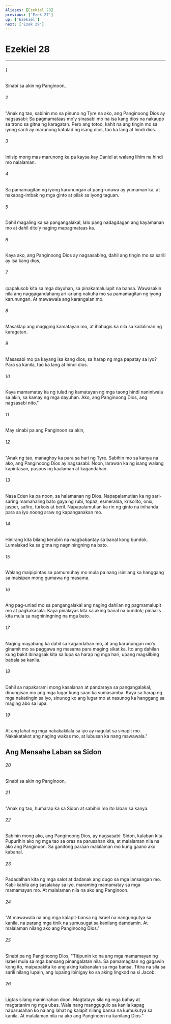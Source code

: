 ```yaml
---
Aliases: [Ezekiel 28]
previous: ['Ezek 27']
up: ['Ezekiel']
next: ['Ezek 29']
---
```

# Ezekiel 28

***

###### 1
Sinabi sa akin ng Panginoon, 

###### 2
"Anak ng tao, sabihin mo sa pinuno ng Tyre na ako, ang Panginoong Dios ay nagsasabi: Sa pagmamataas moʼy sinasabi mo na isa kang dios na nakaupo sa trono sa gitna ng karagatan. Pero ang totoo, kahit na ang tingin mo sa iyong sarili ay marunong katulad ng isang dios, tao ka lang at hindi dios. 

###### 3
Iniisip mong mas marunong ka pa kaysa kay Daniel at walang lihim na hindi mo nalalaman. 

###### 4
Sa pamamagitan ng iyong karunungan at pang-unawa ay yumaman ka, at nakapag-imbak ng mga ginto at pilak sa iyong taguan. 

###### 5
Dahil magaling ka sa pangangalakal, lalo pang nadagdagan ang kayamanan mo at dahil ditoʼy naging mapagmataas ka. 

###### 6
Kaya ako, ang Panginoong Dios ay nagsasabing, dahil ang tingin mo sa sarili ay isa kang dios, 

###### 7
ipapalusob kita sa mga dayuhan, sa pinakamalulupit na bansa. Wawasakin nila ang naggagandahang ari-ariang nakuha mo sa pamamagitan ng iyong karunungan. At mawawala ang karangalan mo. 

###### 8
Masaklap ang magiging kamatayan mo, at ihahagis ka nila sa kailaliman ng karagatan. 

###### 9
Masasabi mo pa kayang isa kang dios, sa harap ng mga papatay sa iyo? Para sa kanila, tao ka lang at hindi dios. 

###### 10
Kaya mamamatay ka ng tulad ng kamatayan ng mga taong hindi naniniwala sa akin, sa kamay ng mga dayuhan. Ako, ang Panginoong Dios, ang nagsasabi nito." 

###### 11
May sinabi pa ang Panginoon sa akin, 

###### 12
"Anak ng tao, managhoy ka para sa hari ng Tyre. Sabihin mo sa kanya na ako, ang Panginoong Dios ay nagsasabi: Noon, larawan ka ng isang walang kapintasan, puspos ng kaalaman at kagandahan. 

###### 13
Nasa Eden ka pa noon, sa halamanan ng Dios. Napapalamutian ka ng sari-saring mamahaling bato gaya ng rubi, topaz, esmeralda, krisolito, onix, jasper, safiro, turkois at beril. Napapalamutian ka rin ng ginto na inihanda para sa iyo noong araw ng kapanganakan mo. 

###### 14
Hinirang kita bilang kerubin na magbabantay sa banal kong bundok. Lumalakad ka sa gitna ng nagniningning na bato. 

###### 15
Walang maipipintas sa pamumuhay mo mula pa nang isinilang ka hanggang sa maisipan mong gumawa ng masama. 

###### 16
Ang pag-unlad mo sa pangangalakal ang naging dahilan ng pagmamalupit mo at pagkakasala. Kaya pinalayas kita sa aking banal na bundok; pinaalis kita mula sa nagniningning na mga bato. 

###### 17
Naging mayabang ka dahil sa kagandahan mo, at ang karunungan moʼy ginamit mo sa paggawa ng masama para maging sikat ka. Ito ang dahilan kung bakit ibinagsak kita sa lupa sa harap ng mga hari, upang magsilbing babala sa kanila. 

###### 18
Dahil sa napakarami mong kasalanan at pandaraya sa pangangalakal, dinungisan mo ang mga lugar kung saan ka sumasamba. Kaya sa harap ng mga nakatingin sa iyo, sinunog ko ang lugar mo at nasunog ka hanggang sa maging abo sa lupa. 

###### 19
At ang lahat ng mga nakakakilala sa iyo ay nagulat sa sinapit mo. Nakakatakot ang naging wakas mo, at lubusan ka nang mawawala." 

## Ang Mensahe Laban sa Sidon 

###### 20
Sinabi sa akin ng Panginoon, 

###### 21
"Anak ng tao, humarap ka sa Sidon at sabihin mo ito laban sa kanya. 

###### 22
Sabihin mong ako, ang Panginoong Dios, ay nagsasabi: Sidon, kalaban kita. Pupurihin ako ng mga tao sa oras na parusahan kita, at malalaman nila na ako ang Panginoon. Sa ganitong paraan malalaman mo kung gaano ako kabanal. 

###### 23
Padadalhan kita ng mga salot at dadanak ang dugo sa mga lansangan mo. Kabi-kabila ang sasalakay sa iyo, maraming mamamatay sa mga mamamayan mo. At malalaman nila na ako ang Panginoon. 

###### 24
"At mawawala na ang mga kalapit-bansa ng Israel na nangungutya sa kanila, na parang mga tinik na sumusugat sa kanilang damdamin. At malalaman nilang ako ang Panginoong Dios." 

###### 25
Sinabi pa ng Panginoong Dios, "Titipunin ko na ang mga mamamayan ng Israel mula sa mga bansang pinangalatan nila. Sa pamamagitan ng gagawin kong ito, maipapakita ko ang aking kabanalan sa mga bansa. Titira na sila sa sarili nilang lupain, ang lupaing ibinigay ko sa aking lingkod na si Jacob. 

###### 26
Ligtas silang maninirahan doon. Magtatayo sila ng mga bahay at magtatanim ng mga ubas. Wala nang manggugulo sa kanila kapag naparusahan ko na ang lahat ng kalapit nilang bansa na kumukutya sa kanila. At malalaman nila na ako ang Panginoon na kanilang Dios."
